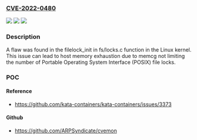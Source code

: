 ### [CVE-2022-0480](https://cve.mitre.org/cgi-bin/cvename.cgi?name=CVE-2022-0480)
![](https://img.shields.io/static/v1?label=Product&message=kernel&color=blue)
![](https://img.shields.io/static/v1?label=Version&message=n%2Fa&color=blue)
![](https://img.shields.io/static/v1?label=Vulnerability&message=CWE-770%20-%20Allocation%20of%20Resources%20Without%20Limits%20or%20Throttling.&color=brighgreen)

### Description

A flaw was found in the filelock_init in fs/locks.c function in the Linux kernel. This issue can lead to host memory exhaustion due to memcg not limiting the number of Portable Operating System Interface (POSIX) file locks.

### POC

#### Reference
- https://github.com/kata-containers/kata-containers/issues/3373

#### Github
- https://github.com/ARPSyndicate/cvemon

